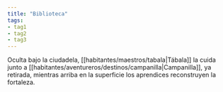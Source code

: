 ```yaml
---
title: "Biblioteca" 
tags: 
- tag1 
- tag2
- tag3
---
```



Oculta bajo la ciudadela, [[habitantes/maestros/tabala|Tábala]] la cuida junto a [[habitantes/aventureros/destinos/campanilla|Campanilla]], ya retirada, mientras arriba en la superficie los aprendices reconstruyen la fortaleza.